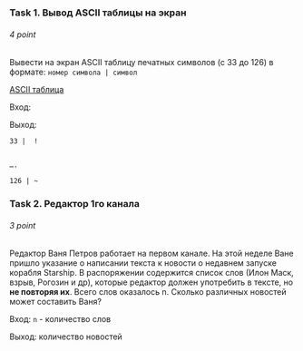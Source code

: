 ### Task 1. Вывод ASCII таблицы на экран
###### 4 point

Вывести на экран ASCII таблицу печатных символов (с 33 до 126) в формате:
`номер символа | символ`

[ASCII таблица](https://snipp.ru/handbk/table-ascii)

Вход: 

Выход:
```
33 |  !


….

126 | ~ 
```

### Task 2. Редактор 1го канала
###### 3 point

Редактор Ваня Петров работает на первом канале. 
На этой неделе Ване пришло указание о написании текста к новости о недавнем запуске корабля Starship. В распоряжении содержится список слов (Илон Маск, взрыв, Рогозин и др), которые редактор должен употребить в тексте, но **не повторяя их**.
Всего слов оказалось n. Сколько различных новостей может составить Ваня?

Вход: `n` - количество слов

Выход: количество новостей
